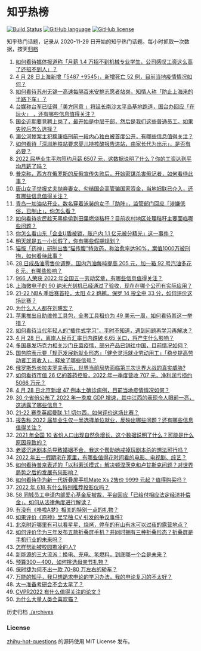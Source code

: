 # 知乎热榜
[![Build Status](https://github.com/ToWeLong/zhihu-hot-questions/workflows/CI/badge.svg)](https://github.com/ToWeLong/zhihu-hot-questions/actions)
[![GitHub language](https://img.shields.io/badge/language-golang-orange.svg)](https://golang.org/)
[![GitHub license](https://img.shields.io/github/license/ToWeLong/zhihu-hot-questions)](https://github.com/ToWeLong/zhihu-hot-questions/blob/main/LICENSE)

知乎热门话题，记录从 2020-11-29 日开始的知乎热门话题。每小时抓取一次数据，按天[归档](./archives)

<!-- BEGIN -->

1. [如何看待媒体报道称「月薪 1.4 万招不到机械专业学生，公司感叹工资这么高了还招不到人」？](https://www.zhihu.com/question/530501467)
1. [4 月 28 日上海新增「5487 +9545」，新增死亡 52 例，目前当地疫情情况如何？](https://www.zhihu.com/question/530576035)
1. [如何看待苏州无锡一高速每隔百米安排志愿者站岗，知情人称「防止上海来的半路下车」？](https://www.zhihu.com/question/530441306)
1. [台媒称台军已征得「美方同意 」将延长南沙太平岛基地跑道，国台办回应「在玩火」 ，还有哪些信息值得关注？](https://www.zhihu.com/question/530267817)
1. [国企近期要竞聘上岗了，最开始是中层干部，然后是我们这些普通员工。如果失败后怎么选择？](https://www.zhihu.com/question/500403049)
1. [湄公河惨案主犯糯康临刑前一段内心独白被首度公开，有哪些信息值得关注？](https://www.zhihu.com/question/530476923)
1. [如何看待「深圳地铁站要求婴儿持核酸报告进站，由家长代为出示」，是否有必要？](https://www.zhihu.com/question/530464853)
1. [2022 届毕业生平均签约月薪 6507 元，这数据说明了什么？你的工资达到平均月薪了吗？](https://www.zhihu.com/question/530275386)
1. [普京称，西方在俄罗斯的反俄宣传失败后，开始密谋杀害俄记者，如何看待此事？](https://www.zhihu.com/question/530116759)
1. [唐山女子举报丈夫抛弃妻女、勾结国企高管骗国家资金，当地妇联已介入，还有哪些信息值得关注？](https://www.zhihu.com/question/530500426)
1. [青岛一加油站开业，数名穿着泳装的女子「助阵」，监管部门回应「涉嫌低俗，已制止」，你怎么看？](https://www.zhihu.com/question/530415356)
1. [如何看待农民趁天黑偷偷到田里燃烧秸秆？目前农村地区处理秸秆主要面临哪些问题？](https://www.zhihu.com/question/530479877)
1. [你怎么看山东「企业U盾被锁，账户内 1.1 亿元被分精光」这一事件？](https://www.zhihu.com/question/530473377)
1. [明天就是五一小长假了，你有哪些假期规划？](https://www.zhihu.com/question/530579165)
1. [猫版「药神」研制出售“猫传腹”特效药，称治愈率达90%，案值1000万被刑拘，如何看待此事？](https://www.zhihu.com/question/530455813)
1. [28 日成品油零售价调整，国内汽油每吨提高 205 元，加一箱 92 号汽油多花 8 元，有哪些影响？](https://www.zhihu.com/question/528609134)
1. [966 人荣获 2022 年全国五一劳动奖章，有哪些信息值得关注？](https://www.zhihu.com/question/530434706)
1. [上海微电子的 90 纳米光刻机已经通过了验收，现在在哪个公司有实际应用？](https://www.zhihu.com/question/523967280)
1. [21-22 NBA 季后赛首轮，太阳 4:2 鹈鹕，保罗 14 投全中 33 分，如何评价这场比赛？](https://www.zhihu.com/question/530574209)
1. [为什么人人都在刘畊宏？](https://www.zhihu.com/question/530287005)
1. [苹果推出自助维修工具包，全套工具租价为 49 美元一周，如何看待其这一举措？](https://www.zhihu.com/question/530422592)
1. [如何看待当代年轻人的“插件式学习”，平时不知道，遇到问题再学习再解决？](https://www.zhihu.com/question/530472647)
1. [4 月 28 日，离岸人民币汇率日内跌破 6.65 关口，将产生什么影响？](https://www.zhihu.com/question/530465266)
1. [多国暴发巧克力相关沙门氏菌疫情，部分产品已销往中国，目前情况如何？](https://www.zhihu.com/question/530441468)
1. [国务院表示要「规范发展新就业形态」「健全灵活就业劳动用工」「稳步提高劳动者工资收入」，释放了哪些信号？](https://www.zhihu.com/question/529956671)
1. [俄罗斯外长拉夫罗夫表示，世界当前局势面临第三次世界大战的真实威胁?](https://www.zhihu.com/question/530214255)
1. [如何看待市值 26 亿的首药控股，2022 年一季度营收 707 元，净利润亏损约 5066 万元？](https://www.zhihu.com/question/530500092)
1. [4 月 28 日北京新增 47 例本土确诊病例，目前当地疫情情况如何？](https://www.zhihu.com/question/530576243)
1. [30 个省份公布了 2022 年一季度 GDP 增速，其中江西的表现令人眼前一亮，这透露了哪些信息？](https://www.zhihu.com/question/530437851)
1. [21-22 赛季英超曼联 1:1 切尔西，如何评价这场比赛？](https://www.zhihu.com/question/530570038)
1. [报告称 2022 届毕业生仅一半选择单位就业，反映出哪些问题？还有哪些信息值得关注？](https://www.zhihu.com/question/530455740)
1. [2021 年全国 10 省份人口出现自然负增长，这个数据说明了什么？可能是什么原因导致的？](https://www.zhihu.com/question/530404311)
1. [老婆沉迷剧本杀导致婚姻不合，我这个帮助她戒掉玩剧本杀的想法可行吗？](https://www.zhihu.com/question/530022561)
1. [2022 年五一假期宅在家里，有哪些值得花时间看的电影、电视剧、综艺？](https://www.zhihu.com/question/530268860)
1. [如何看待普京表述的「以科索沃模式」解决顿涅茨克和卢甘斯克问题？对世界局势之后的发展有何影响？](https://www.zhihu.com/question/530229594)
1. [如何看待华为新一代折叠屏手机Mate Xs 2售价 9999 元起？值得购买吗？](https://www.zhihu.com/question/530513324)
1. [2022 年 618 有什么特别推荐投影仪吗？](https://www.zhihu.com/question/530471824)
1. [58 同城员工申请内部爱心基金反被裁，平台回应「已给付相应法定经济补偿金」，如何从法律角度进行解读？](https://www.zhihu.com/question/530464458)
1. [有没有《哆啦A梦》相关的特别一点的礼物？](https://www.zhihu.com/question/36554478)
1. [如果评价《原神》里早柚 CV 引发的争议事件?](https://www.zhihu.com/question/530404102)
1. [北京附近哪里有可以看星星、烧烤，停车的有山有水可以过夜的露营地点？](https://www.zhihu.com/question/393102032)
1. [如何评价华为三年发布五款折叠屏手机？并同时拥有三种折叠形态？折叠屏是手机行业的未来吗？](https://www.zhihu.com/question/530502385)
1. [怎样帮助被校园欺凌的人?](https://www.zhihu.com/question/522644310)
1. [新能源的三大流派：换电、充电、氢燃料，到底哪一个会是未来？](https://www.zhihu.com/question/453005871)
1. [预算300－400，如何挑选母亲节礼物？](https://www.zhihu.com/question/276621324)
1. [保时捷为何不出一款 70-80 万左右的轿车？](https://www.zhihu.com/question/529898966)
1. [万能的知乎，我只想跪求申论的学习办法，我的申论复习的不太好？](https://www.zhihu.com/question/419552510)
1. [大一准备考研会不会太早了？](https://www.zhihu.com/question/307998976)
1. [CVPR2022 有什么值得关注的论文 ?](https://www.zhihu.com/question/517340666)
1. [为什么大量人类会喜欢猫？](https://www.zhihu.com/question/277392377)

<!-- END -->

历史归档 [./archives](./archives)


### License
[zhihu-hot-questions](https://github.com/towelong/zhihu-hot-questions) 的源码使用 MIT License 发布。